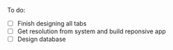 To do:
- [ ] Finish designing all tabs
- [ ] Get resolution from system and build reponsive app
- [ ] Design database
